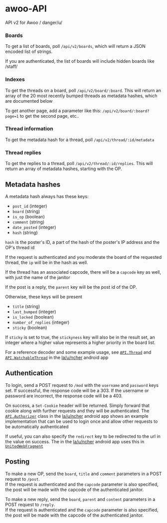 # awoo-API
API v2 for Awoo / danger/u/

### Boards

To get a list of boards, poll `/api/v2/boards`, which will return a JSON encoded list of strings.

If you are authenticated, the list of boards will include hidden boards like /staff/

### Indexes

To get the threads on a board, poll `/api/v2/board/:board`. This will return an array of the 20 most recently bumped threads as metadata hashes, which are documented below

To get another page, add a parameter like this: `/api/v2/board/:board?page=1` to get the second page, etc..

### Thread information

To get the metadata hash for a thread, poll `/api/v2/thread/:id/metadata`

### Thread replies

To get the replies to a thread, poll `/api/v2/thread/:id/replies`. This will return an array of metadata hashes, starting with the OP.

## Metadata hashes

A metadata hash always has these keys:

 - `post_id` (integer)
 - `board` (string)
 - `is_op` (boolean)
 - `comment` (string)
 - `date_posted` (integer)
 - `hash` (string)

`hash` is the poster's ID, a part of the hash of the poster's IP address and the OP's thread id

If the request is authenticated and you moderate the board of the requested thread, the `ip` will be in the hash as well.

If the thread has an associated capcode, there will be a `capcode` key as well, with just the name of the janitor

If the post is a reply, the `parent` key will be the post id of the OP.

Otherwise, these keys will be present

 - `title` (string)
 - `last_bumped` (integer)
 - `is_locked` (boolean)
 - `number_of_replies` (integer)
 - `sticky` (boolean)

If `sticky` is set to true, the `stickyness` key will also be in the result set, an integer where a higher value represents a higher priority in the board list.

For a reference decoder and some example usage, see [`API.Thread`](https://github.com/nilesr/United4/blob/master/app/src/main/java/us/dangeru/la_u_ncher413/API/Thread.java) and [`API.WatchableThread`](https://github.com/nilesr/United4/blob/master/app/src/main/java/us/dangeru/la_u_ncher413/API/WatchableThread.java) in the [la/u/ncher](https://github.com/nilesr/United4) android app

## Authentication

To login, send a POST request to `/mod` with the `username` and `password` keys set. If successful, the response code will be a 303. If the username or password are incorrect, the response code will be a 403. 

On success, a `Set-Cookie` header will be returned. Simply forward that cookie along with further requests and they will be authenticated. The 
[`API.Authorizer`](https://github.com/nilesr/United4/blob/master/app/src/main/java/us/dangeru/la_u_ncher413/API/Authorizer.java) class in the [la/u/ncher](https://github.com/nilesr/United4) android app shows an example implementation that can be used to login once and allow other requests to be automatically authenticated

If useful, you can also specify the `redirect` key to be redirected to the url in the value on success. The in the [la/u/ncher](https://github.com/nilesr/United4) android app uses this in [`UnitedWebFragment`](https://github.com/nilesr/United4/blob/master/app/src/main/java/us/dangeru/la_u_ncher413/fragments/UnitedWebFragment.java)

## Posting

To make a new OP, send the `board`, `title` and `comment` parameters in a POST request to `/post`.  
If the request is authenticated and the `capcode` parameter is also specified, the post will be made with the capcode of the authenticated janitor.

To make a new reply, send the `board`, `parent` and `content` parameters in a POST request to `/reply`.  
If the request is authenticated and the `capcode` parameter is also specified, the post will be made with the capcode of the authenticated janitor.

